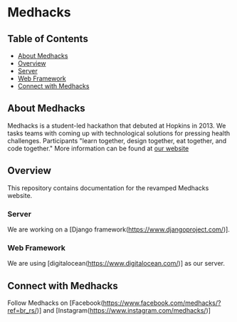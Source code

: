 # Medhacks

## Table of Contents
 * [About Medhacks](#about-medhacks)
 * [Overview](#overview)
  * [Server](#server)
  * [Web Framework](#web-framework)
 * [Connect with Medhacks](#connect_with_medhacks)
 
## About Medhacks

Medhacks is a student-led hackathon that debuted at Hopkins in 2013. 
We tasks teams with coming up with technological solutions for pressing health challenges.
Participants "learn together, design together, eat together, and code together."
More information can be found at [our website](http://medhacks.org/)

## Overview
This repository contains documentation for the revamped Medhacks website.

### Server
We are working on a [Django framework(https://www.djangoproject.com/)].

### Web Framework
We are using [digitalocean(https://www.digitalocean.com/)] as our server.

## Connect with Medhacks
Follow Medhacks on [Facebook(https://www.facebook.com/medhacks/?ref=br_rs/)] and [Instagram(https://www.instagram.com/medhacks/)]
